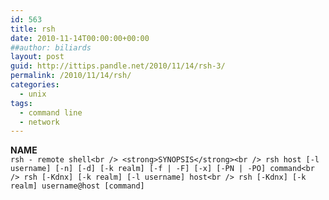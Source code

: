 ```yaml
---
id: 563
title: rsh
date: 2010-11-14T00:00:00+00:00
##author: biliards
layout: post
guid: http://ittips.pandle.net/2010/11/14/rsh-3/
permalink: /2010/11/14/rsh/
categories:
  - unix
tags:
  - command line
  - network
---
```

**NAME**  
`rsh - remote shell<br />
<strong>SYNOPSIS</strong><br />
rsh host [-l username] [-n] [-d] [-k realm] [-f | -F] [-x] [-PN | -PO] command<br />
rsh [-Kdnx] [-k realm] [-l username] host<br />
rsh [-Kdnx] [-k realm] username@host [command]`

